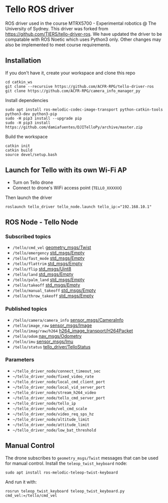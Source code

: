 # Tello ROS driver 

ROS driver used in the course MTRX5700 - Experimental robotics @ The University of Sydney.
This driver was forked from https://github.com/TIERS/tello-driver-ros. We have updated the driver to be compatable with ROS Noetic which uses Python3 only. Other changes may also be implemented to meet course requirements.

## Installation

If you don't have it, create your workspace and clone this repo
```
cd catkin_ws
git clone --recursive https://github.com/ACFR-RPG/tello-driver-ros
git clone https://github.com/ACFR-RPG/camera_info_manager_py
```

Install dependencies
```
sudo apt install ros-melodic-codec-image-transport python-catkin-tools python3-dev python3-pip
sudo -H pip3 install --upgrade pip
sudo -H pip3 install https://github.com/damiafuentes/DJITelloPy/archive/master.zip
```

Build the workspace
```
catkin init
catkin build
source devel/setup.bash
```

## Launch for Tello with its own Wi-Fi AP

- Turn on Tello drone
- Connect to drone's WiFi access point (`TELLO_XXXXXX`)

Then launch the driver
```
roslaunch tello_driver tello_node.launch tello_ip:="192.168.10.1"
```


## ROS Node - Tello Node

### Subscribed topics
* ```/tello/cmd_vel``` [geometry_msgs/Twist](http://docs.ros.org/api/geometry_msgs/html/msg/Twist.html)
* ```/tello/emergency``` [std_msgs/Empty](http://docs.ros.org/api/std_msgs/html/msg/Empty.html)
* ```/tello/fast_mode``` [std_msgs/Empty](http://docs.ros.org/api/std_msgs/html/msg/Empty.html)
* ```/tello/flattrim``` [std_msgs/Empty](http://docs.ros.org/api/std_msgs/html/msg/Empty.html)
* ```/tello/flip``` [std_msgs/Uint8](http://docs.ros.org/api/std_msgs/html/msg/UInt8.html)
* ```/tello/land``` [std_msgs/Empty](http://docs.ros.org/api/std_msgs/html/msg/Empty.html)
* ```/tello/palm_land``` [std_msgs/Empty](http://docs.ros.org/api/std_msgs/html/msg/Empty.html)
* ```/tello/takeoff``` [std_msgs/Empty](http://docs.ros.org/api/std_msgs/html/msg/Empty.html)
* ```/tello/manual_takeoff``` [std_msgs/Empty](http://docs.ros.org/api/std_msgs/html/msg/Empty.html)
* ```/tello/throw_takeoff``` [std_msgs/Empty](http://docs.ros.org/api/std_msgs/html/msg/Empty.html)

### Published topics
* ```/tello/camera/camera_info``` [sensor_msgs/CameraInfo](http://docs.ros.org/api/sensor_msgs/html/msg/CameraInfo.html)
* ```/tello/image_raw``` [sensor_msgs/Image](http://docs.ros.org/api/sensor_msgs/html/msg/Image.html)
* ```/tello/imag/raw/h264``` [h264_image_transport/H264Packet](https://github.com/tilk/h264_image_transport/blob/master/msg/H264Packet.msg)
* ```/tello/odom``` [nav_msgs/Odometry](http://docs.ros.org/api/nav_msgs/html/msg/Odometry.html)
* ```/tello/imu``` [sensor_msgs/Imu](http://docs.ros.org/api/sensor_msgs/html/msg/Imu.html)
* ```/tello/status``` [tello_driver/TelloStatus](https://github.com/appie-17/tello_driver/blob/development/msg/TelloStatus.msg)

### Parameters
* ```~/tello_driver_node/connect_timeout_sec```
* ```~/tello_driver_node/fixed_video_rate```
* ```~/tello_driver_node/local_cmd_client_port```
* ```~/tello_driver_node/local_vid_server_port```
* ```~/tello_driver_node/stream_h264_video```
* ```~/tello_driver_node/tello_cmd_server_port```
* ```~/tello_driver_node/tello_ip```
* ```~/tello_driver_node/vel_cmd_scale```
* ```~/tello_driver_node/video_req_sps_hz```
* ```~/tello_driver_node/altitude_limit```
* ```~/tello_driver_node/attitude_limit```
* ```~/tello_driver_node/low_bat_threshold```

## Manual Control
The drone subscribes to `geometry_msgs/Twist` messages that can be used for manual control. Install the `teleop_twist_keyboard` node:
```
sudo apt install ros-melodic-teleop-twist-keyboard
```
And run it with:
```
rosrun teleop_twist_keyboard teleop_twist_keyboard.py cmd_vel:=/tello/cmd_vel
```


